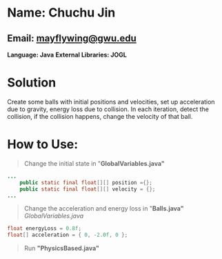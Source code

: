 Name: Chuchu Jin
====
Email: mayflywing@gwu.edu
-----
**Language: Java**
**External Libraries: JOGL**
# Solution
Create some balls with initial positions and velocities, set up acceleration due to gravity, energy loss due to collision.
In each iteration, detect the collision, if the collision happens, change the velocity of that ball.
# How to Use:
> Change the initial state in "**GlobalVariables.java"**
```java
...
    public static final float[][] position ={};
	public static final float[][] velocity = {};
...
```

> Change the acceleration and energy loss in "**Balls.java"**
*GlobalVariables.java*
```java
float energyLoss = 0.8f;
float[] acceleration = { 0, -2.0f, 0 };
```
>Run **"PhysicsBased.java"**
